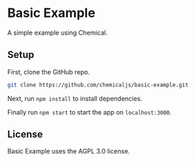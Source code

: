# Basic Example
A simple example using Chemical.

## Setup
First, clone the GitHub repo.

```bash
git clone https://github.com/chemicaljs/basic-example.git
```

Next, run `npm install` to install dependencies.

Finally run `npm start` to start the app on `localhost:3000`.

## License
Basic Example uses the AGPL 3.0 license.

